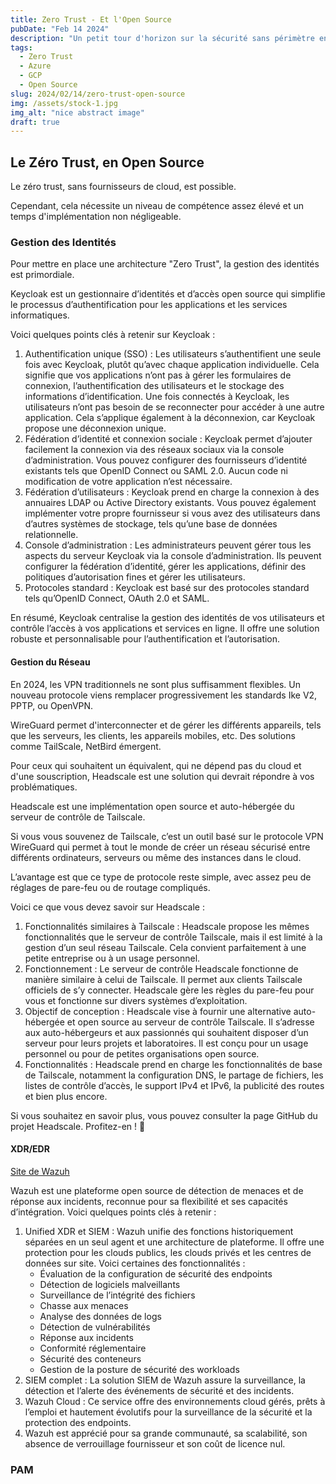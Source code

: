 ```yaml
---
title: Zero Trust - Et l'Open Source
pubDate: "Feb 14 2024"
description: "Un petit tour d'horizon sur la sécurité sans périmètre en Open Source"
tags:
  - Zero Trust
  - Azure
  - GCP
  - Open Source
slug: 2024/02/14/zero-trust-open-source
img: /assets/stock-1.jpg
img_alt: "nice abstract image"
draft: true
---
```


## Le Zéro Trust, en Open Source

Le zéro trust, sans fournisseurs de cloud, est possible.

Cependant, cela nécessite un niveau de compétence assez élevé et un temps d'implémentation non négligeable.

### Gestion des Identités

Pour mettre en place une architecture "Zero Trust", la gestion des identités est primordiale.

Keycloak est un gestionnaire d’identités et d’accès open source qui simplifie le processus d’authentification pour les applications et les services informatiques.

Voici quelques points clés à retenir sur Keycloak :

1. Authentification unique (SSO) : Les utilisateurs s’authentifient une seule fois avec Keycloak, plutôt qu’avec chaque application individuelle. Cela signifie que vos applications n’ont pas à gérer les formulaires de connexion, l’authentification des utilisateurs et le stockage des informations d’identification. Une fois connectés à Keycloak, les utilisateurs n’ont pas besoin de se reconnecter pour accéder à une autre application. Cela s’applique également à la déconnexion, car Keycloak propose une déconnexion unique.
2. Fédération d’identité et connexion sociale : Keycloak permet d’ajouter facilement la connexion via des réseaux sociaux via la console d’administration. Vous pouvez configurer des fournisseurs d’identité existants tels que OpenID Connect ou SAML 2.0. Aucun code ni modification de votre application n’est nécessaire.
3. Fédération d’utilisateurs : Keycloak prend en charge la connexion à des annuaires LDAP ou Active Directory existants. Vous pouvez également implémenter votre propre fournisseur si vous avez des utilisateurs dans d’autres systèmes de stockage, tels qu’une base de données relationnelle.
4. Console d’administration : Les administrateurs peuvent gérer tous les aspects du serveur Keycloak via la console d’administration. Ils peuvent configurer la fédération d’identité, gérer les applications, définir des politiques d’autorisation fines et gérer les utilisateurs.
5. Protocoles standard : Keycloak est basé sur des protocoles standard tels qu’OpenID Connect, OAuth 2.0 et SAML.

En résumé, Keycloak centralise la gestion des identités de vos utilisateurs et contrôle l’accès à vos applications et services en ligne. Il offre une solution robuste et personnalisable pour l’authentification et l’autorisation.

#### Gestion du Réseau

En 2024, les VPN traditionnels ne sont plus suffisamment flexibles. Un nouveau protocole viens remplacer progressivement les standards Ike V2, PPTP, ou OpenVPN.

WireGuard permet d'interconnecter et de gérer les différents appareils, tels que les serveurs, les clients, les appareils mobiles, etc. Des solutions comme TailScale, NetBird émergent.

Pour ceux qui souhaitent un équivalent, qui ne dépend pas du cloud et d'une souscription, Headscale est une solution qui devrait répondre à vos problématiques.

Headscale est une implémentation open source et auto-hébergée du serveur de contrôle de Tailscale.

Si vous vous souvenez de Tailscale, c’est un outil basé sur le protocole VPN WireGuard qui permet à tout le monde de créer un réseau sécurisé entre différents ordinateurs, serveurs ou même des instances dans le cloud.

L’avantage est que ce type de protocole reste simple, avec assez peu de réglages de pare-feu ou de routage compliqués.

Voici ce que vous devez savoir sur Headscale :

1. Fonctionnalités similaires à Tailscale : Headscale propose les mêmes fonctionnalités que le serveur de contrôle Tailscale, mais il est limité à la gestion d’un seul réseau Tailscale. Cela convient parfaitement à une petite entreprise ou à un usage personnel.
2. Fonctionnement : Le serveur de contrôle Headscale fonctionne de manière similaire à celui de Tailscale. Il permet aux clients Tailscale officiels de s’y connecter. Headscale gère les règles du pare-feu pour vous et fonctionne sur divers systèmes d’exploitation.
3. Objectif de conception : Headscale vise à fournir une alternative auto-hébergée et open source au serveur de contrôle Tailscale. Il s’adresse aux auto-hébergeurs et aux passionnés qui souhaitent disposer d’un serveur pour leurs projets et laboratoires. Il est conçu pour un usage personnel ou pour de petites organisations open source.
4. Fonctionnalités : Headscale prend en charge les fonctionnalités de base de Tailscale, notamment la configuration DNS, le partage de fichiers, les listes de contrôle d’accès, le support IPv4 et IPv6, la publicité des routes et bien plus encore.

Si vous souhaitez en savoir plus, vous pouvez consulter la page GitHub du projet Headscale. Profitez-en ! 🚀

#### XDR/EDR

[Site de Wazuh](https://wazuh.com)

Wazuh est une plateforme open source de détection de menaces et de réponse aux incidents, reconnue pour sa flexibilité et ses capacités d’intégration. Voici quelques points clés à retenir :

1. Unified XDR et SIEM : Wazuh unifie des fonctions historiquement séparées en un seul agent et une architecture de plateforme. Il offre une protection pour les clouds publics, les clouds privés et les centres de données sur site. Voici certaines des fonctionnalités :
   - Évaluation de la configuration de sécurité des endpoints
   - Détection de logiciels malveillants
   - Surveillance de l’intégrité des fichiers
   - Chasse aux menaces
   - Analyse des données de logs
   - Détection de vulnérabilités
   - Réponse aux incidents
   - Conformité réglementaire
   - Sécurité des conteneurs
   - Gestion de la posture de sécurité des workloads
2. SIEM complet : La solution SIEM de Wazuh assure la surveillance, la détection et l’alerte des événements de sécurité et des incidents.
3. Wazuh Cloud : Ce service offre des environnements cloud gérés, prêts à l’emploi et hautement évolutifs pour la surveillance de la sécurité et la protection des endpoints.
4. Wazuh est apprécié pour sa grande communauté, sa scalabilité, son absence de verrouillage fournisseur et son coût de licence nul.

### PAM

<!-- TODO add PAM part -->
